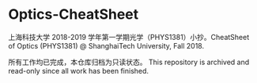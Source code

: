 # Optics-CheatSheet
上海科技大学 2018-2019 学年第一学期光学（PHYS1381）小抄。CheatSheet of Optics (PHYS1381) @ ShanghaiTech University, Fall 2018.

所有工作均已完成，本仓库归档为只读状态。 This repository is archived and read-only since all work has been finished.
